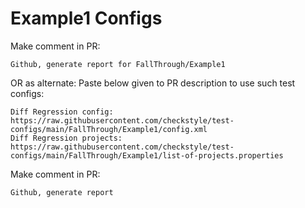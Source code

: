 # Example1 Configs
Make comment in PR:
```
Github, generate report for FallThrough/Example1
```
OR as alternate:
Paste below given to PR description to use such test configs:
```
Diff Regression config: https://raw.githubusercontent.com/checkstyle/test-configs/main/FallThrough/Example1/config.xml
Diff Regression projects: https://raw.githubusercontent.com/checkstyle/test-configs/main/FallThrough/Example1/list-of-projects.properties
```
Make comment in PR:
```
Github, generate report
```
